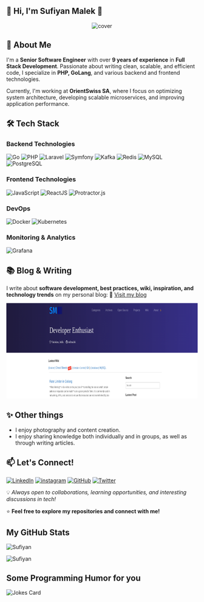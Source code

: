 ## 👋 Hi, I'm Sufiyan Malek 👋

<div align="center">
<img width="100%" height = "300px" src="https://cdn.pixabay.com/photo/2017/10/16/08/53/cat-2856531_1280.jpg" alt="cover" />
</div>

## 🚀 About Me

I'm a **Senior Software Engineer** with over **9 years of experience** in **Full Stack Development**. Passionate about writing clean, scalable, and efficient code, I specialize in **PHP, GoLang**, and various backend and frontend technologies.

Currently, I'm working at **OrientSwiss SA**, where I focus on optimizing system architecture, developing scalable microservices, and improving application performance.

<!-- ## 💼 Professional Experience
- **Senior Software Engineer at OrientSwiss SA**
- Previously worked at **Consumer Sketch, Russmedia Tech, and OfficeBeacon**
- Designed and implemented in-house systems, reducing third-party tool costs by 100%
- Migrated features to **GoLang**, improving system efficiency using **Kafka queues**
- Enhanced **admin, merchant back-office, and mobile API** modules

## 📈 Achievements & Contributions
- Implemented an **in-house notification system**, eliminating third-party tool costs.
- Migrated legacy features to **GoLang microservices**, improving app efficiency.
- Conducted **code reviews** and mentored developers to ensure coding standards. -->

<!-- ## 🛠️ Technologies & Tools
- **Languages**: `PHP` `GoLang` `JavaScript`
- **Frontend**: `ReactJS` `HTML` `CSS`
- **Backend**: `Symfony` `Laravel`
- **Databases**: `MySQL` `PostgreSQL`
- **DevOps**: `Docker` `Kubernetes`
- **Others**: `Kafka` `Redis` `REST APIs` -->

## 🛠️ Tech Stack
### Backend Technologies

![Go](https://img.shields.io/badge/-golang-00ADD8?style=for-the-badge&logo=go&logoColor=white)
![PHP](https://img.shields.io/badge/-PHP-777BB4?style=for-the-badge&logo=php&logoColor=white)
![Laravel](https://img.shields.io/badge/-Laravel-FF2D20?style=for-the-badge&logo=laravel&logoColor=white)
![Symfony](https://img.shields.io/badge/-Symfony-339933?style=for-the-badge&logo=symfony&logoColor=white)
![Kafka](https://img.shields.io/badge/-Kafka-%23000000?style=for-the-badge&logo=apache-kafka&logoColor=white)
![Redis](https://img.shields.io/badge/-Redis-DC382D?style=for-the-badge&logo=redis&logoColor=white)
![MySQL](https://img.shields.io/badge/-MySQL-4479A1?style=for-the-badge&logo=mysql&logoColor=white)
![PostgreSQL](https://img.shields.io/badge/PostgreSQL-336791?style=for-the-badge&logo=PostgreSQL&logoColor=white)

### Frontend Technologies

![JavaScript](https://img.shields.io/badge/-JavaScript-F7DF1E?style=for-the-badge&logo=javascript&logoColor=black)
![ReactJS](https://img.shields.io/badge/-ReactJS-61DAFB?style=for-the-badge&logo=react&logoColor=black)
![Protractor.js](https://img.shields.io/badge/-Protractor-%23E26A6A?style=for-the-badge&logo=protractor&logoColor=white)

### DevOps

![Docker](https://img.shields.io/badge/-Docker-%232496ED?style=for-the-badge&logo=docker&logoColor=white)
![Kubernetes](https://img.shields.io/badge/-Kubernetes-326CE5?style=for-the-badge&logo=kubernetes&logoColor=white)

### Monitoring & Analytics
![Grafana](https://img.shields.io/badge/Grafana-%23F46800?style=for-the-badge&logo=grafana&logoColor=white)


## 📚 Blog & Writing
I write about **software development, best practices, wiki, inspiration, and technology trends** on my personal blog:
🔗 [Visit my blog](https://sufimalek.github.io/)
<div>
  <a href="https://sufimalek.github.io/" target="_blank"><img width="100%" height = "250px" src ='https://raw.githubusercontent.com/sufimalek/sufimalek/main/img/Sufiyan_Malek_Blog.png'></a>
</div>

## ✨ Other things

- I enjoy photography and content creation.
- I enjoy sharing knowledge both individually and in groups, as well as through writing articles.

## 📫 Let's Connect!
[![LinkedIn](https://img.shields.io/badge/-LinkedIn-0077B5?style=for-the-badge&logo=linkedin&logoColor=white)](www.linkedin.com/in/sufiyanmalek)
[![instagram](https://img.shields.io/badge/instagram-purple?style=for-the-badge&logo=instagram&logoColor=white)](https://instagram.com/suf_malek)
[![GitHub](https://img.shields.io/badge/-GitHub-181717?style=for-the-badge&logo=github&logoColor=white)](https://github.com/sufimalek)
[![Twitter](https://img.shields.io/badge/-Twitter-1DA1F2?style=for-the-badge&logo=twitter&logoColor=white)](https://twitter.com/suf_malek)


💡 *Always open to collaborations, learning opportunities, and interesting discussions in tech!*

⭐ **Feel free to explore my repositories and connect with me!**

<h2> My GitHub Stats </h2>

![Sufiyan](https://github-readme-stats.vercel.app/api?username=sufimalek&count_private=true&show_icons=true&theme=dark)

![Sufiyan](https://github-readme-stats.vercel.app/api/top-langs/?username=sufimalek&theme=dark)

  <h2> Some Programming Humor for you </h2>

![Jokes Card](https://readme-jokes.vercel.app/api?theme=dracula)

